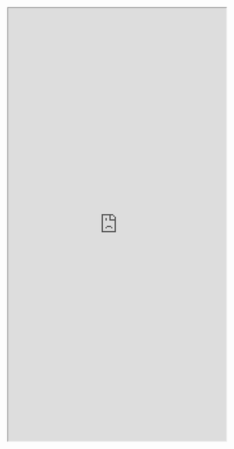 <iframe width=100% height="1000px" src="https://docs.google.com/document/d/e/2PACX-1vTpqO6TnK8TRq_y0ffiu_7_Nrx2KRTBOoWsvPB-IjSZYgreazNtrRPLAVST9Gnxgb8ROfscYmaRpBB5/pub?embedded=true"></iframe>
